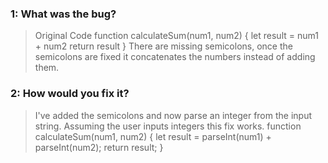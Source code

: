 ### 1: What was the bug?
>Original Code
    function calculateSum(num1, num2) {
        let result = num1 + num2
        return result
    }
> There are missing semicolons, once the semicolons are fixed it concatenates the numbers instead of adding them.
### 2: How would you fix it?
>I've added the semicolons and now parse an integer from the input string. Assuming the user inputs integers this fix works.
    function calculateSum(num1, num2) {
        let result = parseInt(num1) + parseInt(num2);
        return result;
    }